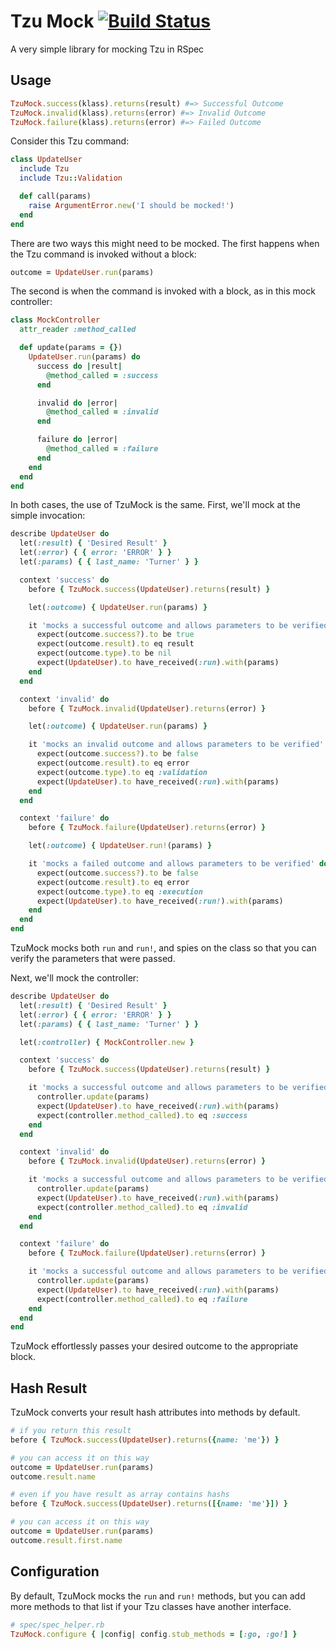 # Tzu Mock [![Build Status](https://travis-ci.org/onfido/tzu_mock.svg)](https://travis-ci.org/onfido/tzu_mock)

A very simple library for mocking Tzu in RSpec

## Usage

```ruby
TzuMock.success(klass).returns(result) #=> Successful Outcome
TzuMock.invalid(klass).returns(error) #=> Invalid Outcome
TzuMock.failure(klass).returns(error) #=> Failed Outcome
```

Consider this Tzu command:

```ruby
class UpdateUser
  include Tzu
  include Tzu::Validation

  def call(params)
    raise ArgumentError.new('I should be mocked!')
  end
end
```

There are two ways this might need to be mocked. The first happens when the Tzu command is invoked without a block:
```ruby
outcome = UpdateUser.run(params)
```

The second is when the command is invoked with a block, as in this mock controller:
```ruby
class MockController
  attr_reader :method_called

  def update(params = {})
    UpdateUser.run(params) do
      success do |result|
        @method_called = :success
      end

      invalid do |error|
        @method_called = :invalid
      end

      failure do |error|
        @method_called = :failure
      end
    end
  end
end
```

In both cases, the use of TzuMock is the same. First, we'll mock at the simple invocation:
```ruby
describe UpdateUser do
  let(:result) { 'Desired Result' }
  let(:error) { { error: 'ERROR' } }
  let(:params) { { last_name: 'Turner' } }

  context 'success' do
    before { TzuMock.success(UpdateUser).returns(result) }

    let(:outcome) { UpdateUser.run(params) }

    it 'mocks a successful outcome and allows parameters to be verified' do
      expect(outcome.success?).to be true
      expect(outcome.result).to eq result
      expect(outcome.type).to be nil
      expect(UpdateUser).to have_received(:run).with(params)
    end
  end

  context 'invalid' do
    before { TzuMock.invalid(UpdateUser).returns(error) }

    let(:outcome) { UpdateUser.run(params) }

    it 'mocks an invalid outcome and allows parameters to be verified' do
      expect(outcome.success?).to be false
      expect(outcome.result).to eq error
      expect(outcome.type).to eq :validation
      expect(UpdateUser).to have_received(:run).with(params)
    end
  end

  context 'failure' do
    before { TzuMock.failure(UpdateUser).returns(error) }

    let(:outcome) { UpdateUser.run!(params) }

    it 'mocks a failed outcome and allows parameters to be verified' do
      expect(outcome.success?).to be false
      expect(outcome.result).to eq error
      expect(outcome.type).to eq :execution
      expect(UpdateUser).to have_received(:run!).with(params)
    end
  end
end
```

TzuMock mocks both `run` and `run!`, and spies on the class so that you can verify the parameters that were passed.

Next, we'll mock the controller:
```ruby
describe UpdateUser do
  let(:result) { 'Desired Result' }
  let(:error) { { error: 'ERROR' } }
  let(:params) { { last_name: 'Turner' } }

  let(:controller) { MockController.new }

  context 'success' do
    before { TzuMock.success(UpdateUser).returns(result) }

    it 'mocks a successful outcome and allows parameters to be verified' do
      controller.update(params)
      expect(UpdateUser).to have_received(:run).with(params)
      expect(controller.method_called).to eq :success
    end
  end

  context 'invalid' do
    before { TzuMock.invalid(UpdateUser).returns(error) }

    it 'mocks a successful outcome and allows parameters to be verified' do
      controller.update(params)
      expect(UpdateUser).to have_received(:run).with(params)
      expect(controller.method_called).to eq :invalid
    end
  end

  context 'failure' do
    before { TzuMock.failure(UpdateUser).returns(error) }

    it 'mocks a successful outcome and allows parameters to be verified' do
      controller.update(params)
      expect(UpdateUser).to have_received(:run).with(params)
      expect(controller.method_called).to eq :failure
    end
  end
end
```

TzuMock effortlessly passes your desired outcome to the appropriate block.

## Hash Result

TzuMock converts your result hash attributes into methods by default.

```ruby
# if you return this result
before { TzuMock.success(UpdateUser).returns({name: 'me'}) }

# you can access it on this way
outcome = UpdateUser.run(params)
outcome.result.name

# even if you have result as array contains hashs
before { TzuMock.success(UpdateUser).returns([{name: 'me'}]) }

# you can access it on this way
outcome = UpdateUser.run(params)
outcome.result.first.name

```

## Configuration

By default, TzuMock mocks the `run` and `run!` methods,
but you can add more methods to that list if your Tzu classes have another interface.

```ruby
# spec/spec_helper.rb
TzuMock.configure { |config| config.stub_methods = [:go, :go!] }
```
